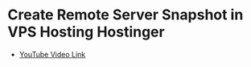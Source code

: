 # Create Remote Server Snapshot in VPS Hosting Hostinger

- [YouTube Video Link](https://youtu.be/wUxL5tHWBGw?si=RBeA-DDm3X2-jxmI)